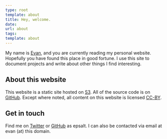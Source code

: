 ```yaml
---
type: root
template: about
title: Hey, welcome.
date:
url: about
tags:
template: about
---
```


My name is [Evan][me], and you are currently reading my personal
website. Hopefully you have found this place in good fortune. I use
this site to document projects and write about other things I find
interesting.

## About this website

This website is a static site hosted on [S3][s3]. All of the source
code is on [GitHub][github-homepage]. Except where noted, all content
on this website is licensed [CC-BY][cc].

## Get in touch

Find me on [Twitter][twitter] or [GitHub][github] as epsalt. I can
also be contacted via email at evan (at) this domain.

[me]: https://keybase.io/epsalt
[s3]: https://aws.amazon.com/s3/
[github-homepage]: https://github.com/epsalt/homepage
[cc]: https://creativecommons.org/licenses/by/4.0/
[skele]: http://getskeleton.com/
[highlight]: https://highlightjs.org/
[twitter]: https://twitter.com/epsalt
[github]: https://github.com/epsalt
